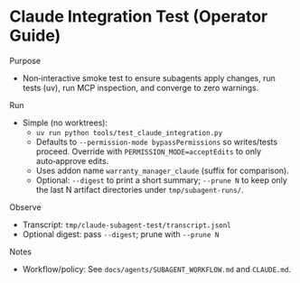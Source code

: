 # Claude Integration Test (Operator Guide)

Purpose

- Non‑interactive smoke test to ensure subagents apply changes, run tests (uv), run MCP inspection, and converge to zero
  warnings.

Run

- Simple (no worktrees):
    - `uv run python tools/test_claude_integration.py`
    - Defaults to `--permission-mode bypassPermissions` so writes/tests proceed. Override with
      `PERMISSION_MODE=acceptEdits` to only auto‑approve edits.
    - Uses addon name `warranty_manager_claude` (suffix for comparison).
    - Optional: `--digest` to print a short summary; `--prune N` to keep only the last N artifact directories under
      `tmp/subagent-runs/`.

Observe

- Transcript: `tmp/claude-subagent-test/transcript.jsonl`
- Optional digest: pass `--digest`; prune with `--prune N`

Notes

- Workflow/policy: See `docs/agents/SUBAGENT_WORKFLOW.md` and `CLAUDE.md`.
